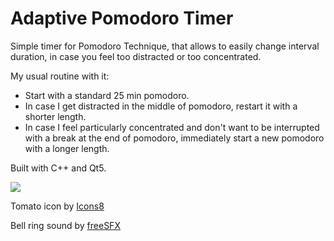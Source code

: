 # Adaptive Pomodoro Timer

Simple timer for Pomodoro Technique, that allows to easily change interval duration, in case you feel too distracted or too concentrated.

My usual routine with it:
- Start with a standard 25 min pomodoro.
- In case I get distracted in the middle of pomodoro, restart it with a shorter length.
- In case I feel particularly concentrated and don't want to be interrupted with a break at the end of pomodoro, immediately start a new pomodoro with a longer length.


Built with C++ and Qt5.

![](https://raw.githubusercontent.com/gumb0/pomodoro_timer/master/screenshots/windows7.jpg)

Tomato icon by [Icons8](https://icons8.com/)

Bell ring sound by [freeSFX](http://www.freesfx.co.uk/)
